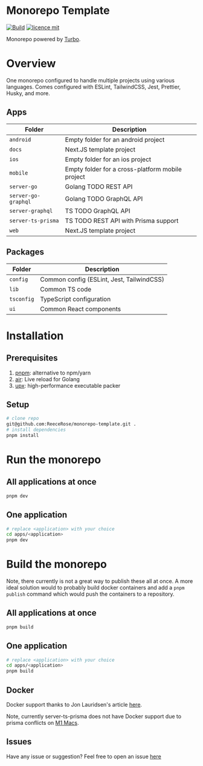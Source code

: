 # Monorepo Template

[![Build](https://github.com/ReeceRose/monorepo-template/actions/workflows/build.yml/badge.svg)](https://github.com/ReeceRose/monorepo-template/actions/workflows/build.yml)
[![licence mit](https://img.shields.io/badge/licence-MIT-blue.svg?style=flat-square)](https://github.com/ReeceRose/next.js-template/blob/main/LICENSE)

Monorepo powered by [Turbo](https://turborepo.org/).

# Overview

One monorepo configured to handle multiple projects using various languages. Comes configured with ESLint, TailwindCSS, Jest, Prettier, Husky, and more.

## Apps

| Folder               | Description                                       |
|----------------------|---------------------------------------------------|
| `android`            | Empty folder for an android project               |
| `docs`               | Next.JS template project                          |
| `ios`                | Empty folder for an ios project                   |
| `mobile`             | Empty folder for a cross-platform mobile project  |
| `server-go`          | Golang TODO REST API                              |
| `server-go-graphql`  | Golang TODO GraphQL API                           |
| `server-graphql`     | TS TODO GraphQL API                               |
| `server-ts-prisma`   | TS TODO REST API with Prisma support              |
| `web`                | Next.JS template project                          |

## Packages

| Folder               | Description                                       |
|----------------------|---------------------------------------------------|
| `config`             | Common config (ESLint, Jest, TailwindCSS)         |
| `lib`                | Common TS code                                    |
| `tsconfig`           | TypeScript configuration                          |
| `ui`                 | Common React components                           |


# Installation

## Prerequisites
1. [pnpm](https://pnpm.io/installation): alternative to npm/yarn
2. [air](https://github.com/cosmtrek/air#installation): Live reload for Golang
3. [upx](https://upx.github.io/): high-performance executable packer

## Setup

```bash
# clone repo 
git@github.com:ReeceRose/monorepo-template.git .
# install dependencies
pnpm install
```

# Run the monorepo

## All applications at once

```bash
pnpm dev
```

## One application

```bash
# replace <application> with your choice
cd apps/<application>
pnpm dev
```

# Build the monorepo

Note, there currently is not a great way to publish these all at once. A more ideal solution would to probably build docker containers and add a `pnpm publish` command which would push the containers to a repository.

## All applications at once

```bash
pnpm build
```

## One application

```bash
# replace <application> with your choice
cd apps/<application>
pnpm build
```

## Docker

Docker support thanks to Jon Lauridsen's article [here](https://dev.to/jonlauridsen/exploring-the-monorepo-5-perfect-docker-52aj).

Note, currently server-ts-prisma does not have Docker support due to prisma conflicts on [M1 Macs](https://github.com/prisma/prisma/issues/7755).

## Issues

Have any issue or suggestion? Feel free to open an issue [here](https://github.com/ReeceRose/monorepo-template/issues/new)
